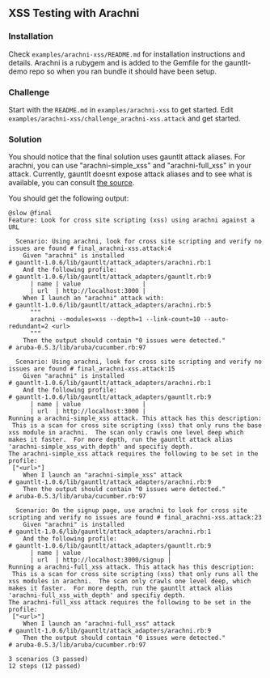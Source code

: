 ## XSS Testing with Arachni

### Installation
Check `examples/arachni-xss/README.md` for installation instructions and details.  Arachni is a rubygem and is added to the Gemfile for the gauntlt-demo repo so when you ran bundle it should have been setup.

### Challenge
Start with the `README.md` in `examples/arachni-xss` to get started.  Edit `examples/arachni-xss/challenge_arachni-xss.attack` and get started.

### Solution
You should notice that the final solution uses gauntlt attack aliases.  For arachni, you can use "arachni-simple_xss" and "arachni-full_xss" in your attack.  Currently, gauntlt doesnt expose attack aliases and to see what is available, you can consult [the source](https://github.com/gauntlt/gauntlt/blob/master/lib/gauntlt/attack_aliases/arachni.json).

You should get the following output:
```
@slow @final
Feature: Look for cross site scripting (xss) using arachni against a URL

  Scenario: Using arachni, look for cross site scripting and verify no issues are found # final_arachni-xss.attack:4
    Given "arachni" is installed                                                        # gauntlt-1.0.6/lib/gauntlt/attack_adapters/arachni.rb:1
    And the following profile:                                                          # gauntlt-1.0.6/lib/gauntlt/attack_adapters/gauntlt.rb:9
      | name | value                 |
      | url  | http://localhost:3000 |
    When I launch an "arachni" attack with:                                             # gauntlt-1.0.6/lib/gauntlt/attack_adapters/arachni.rb:5
      """
      arachni --modules=xss --depth=1 --link-count=10 --auto-redundant=2 <url>
      """
    Then the output should contain "0 issues were detected."                            # aruba-0.5.3/lib/aruba/cucumber.rb:97

  Scenario: Using arachni, look for cross site scripting and verify no issues are found # final_arachni-xss.attack:15
    Given "arachni" is installed                                                        # gauntlt-1.0.6/lib/gauntlt/attack_adapters/arachni.rb:1
    And the following profile:                                                          # gauntlt-1.0.6/lib/gauntlt/attack_adapters/gauntlt.rb:9
      | name | value                 |
      | url  | http://localhost:3000 |
Running a arachni-simple_xss attack. This attack has this description:
 This is a scan for cross site scripting (xss) that only runs the base xss module in arachni.  The scan only crawls one level deep which makes it faster.  For more depth, run the gauntlt attack alias 'arachni-simple_xss_with_depth' and specifiy depth.
The arachni-simple_xss attack requires the following to be set in the profile:
 ["<url>"]
    When I launch an "arachni-simple_xss" attack                                        # gauntlt-1.0.6/lib/gauntlt/attack_adapters/arachni.rb:9
    Then the output should contain "0 issues were detected."                            # aruba-0.5.3/lib/aruba/cucumber.rb:97

  Scenario: On the signup page, use arachni to look for cross site scripting and verify no issues are found # final_arachni-xss.attack:23
    Given "arachni" is installed                                                                            # gauntlt-1.0.6/lib/gauntlt/attack_adapters/arachni.rb:1
    And the following profile:                                                                              # gauntlt-1.0.6/lib/gauntlt/attack_adapters/gauntlt.rb:9
      | name | value                        |
      | url  | http://localhost:3000/signup |
Running a arachni-full_xss attack. This attack has this description:
 This is a scan for cross site scripting (xss) that only runs all the xss modules in arachni.  The scan only crawls one level deep, which makes it faster.  For more depth, run the gauntlt attack alias 'arachni-full_xss_with_depth' and specifiy depth.
The arachni-full_xss attack requires the following to be set in the profile:
 ["<url>"]
    When I launch an "arachni-full_xss" attack                                                              # gauntlt-1.0.6/lib/gauntlt/attack_adapters/arachni.rb:9
    Then the output should contain "0 issues were detected."                                                # aruba-0.5.3/lib/aruba/cucumber.rb:97

3 scenarios (3 passed)
12 steps (12 passed)
```
